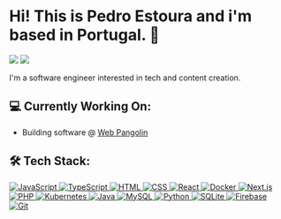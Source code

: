 # Hi! This is Pedro Estoura and i'm based in Portugal. 👋 

<p align="left">
<a href="https://www.linkedin.com/in/pedroestoura"><img src="https://img.shields.io/badge/-Pedro%20Estoura-0077B5?style=flat&logo=Linkedin&logoColor=white"/></a>
<a href="mailto:pedro.estoura@gmail.com"><img src="https://img.shields.io/badge/-pedro.estoura@gmail.com-D14836?style=flat&logo=Gmail&logoColor=white"/></a>
</p>

I'm a software engineer interested in tech and content creation.

## 💻 Currently Working On:
* Building software @ [Web Pangolin](https://webpangolin.com)

## 🛠 Tech Stack:
<p align="left">
<a href="https://www.javascript.com/">
  <img src="https://img.shields.io/badge/-JavaScript-05122A?style=flat&logo=javascript" alt="JavaScript" />
</a>

<a href="https://www.typescriptlang.org/">
  <img src="https://img.shields.io/badge/-TypeScript-05122A?style=flat&logo=TypeScript" alt="TypeScript" />
</a>

<a href="https://developer.mozilla.org/en-US/docs/Web/HTML">
  <img src="https://img.shields.io/badge/-HTML-05122A?style=flat&logo=HTML5" alt="HTML" />
</a>

<a href="https://developer.mozilla.org/en-US/docs/Web/CSS">
  <img src="https://img.shields.io/badge/-CSS-05122A?style=flat&logo=CSS3&logoColor=1572B6" alt="CSS" />
</a>

<a href="https://reactjs.org/">
  <img src="https://img.shields.io/badge/-React-05122A?style=flat&logo=React" alt="React" />
</a>

<a href="https://www.docker.com/">
  <img src="https://img.shields.io/badge/-Docker-05122A?style=flat&logo=docker" alt="Docker" />
</a>

<a href="https://nextjs.org/">
  <img src="https://img.shields.io/badge/-Next.js-05122A?style=flat&logo=next.js" alt="Next.js" />
</a>

<a href="https://www.php.net/">
  <img src="https://img.shields.io/badge/-PHP-05122A?style=flat&logo=PHP" alt="PHP" />
</a>

<a href="https://kubernetes.io/">
  <img src="https://img.shields.io/badge/-Kubernetes-05122A?style=flat&logo=kubernetes" alt="Kubernetes" />
</a>

<a href="https://www.java.com/">
  <img src="https://img.shields.io/badge/-Java-EF2D5E?style=flat&logo=java" alt="Java" />
</a>

<a href="https://www.mysql.com/">
  <img src="https://img.shields.io/badge/-MySQL-05122A?style=flat&logo=mysql" alt="MySQL" />
</a>

<a href="https://www.python.org/">
  <img src="https://img.shields.io/badge/-Python-05122A?style=flat&logo=python" alt="Python" />
</a>

<a href="https://www.sqlite.org/">
  <img src="https://img.shields.io/badge/-sqlite-05122A?style=flat&logo=sqlite" alt="SQLite" />
</a>

<a href="https://firebase.google.com/">
  <img src="https://img.shields.io/badge/-Firebase-05122A?style=flat&logo=firebase" alt="Firebase" />
</a>

<a href="https://git-scm.com/">
  <img src="https://img.shields.io/badge/-Git-05122A?style=flat&logo=git" alt="Git" />
</a>

</p>
